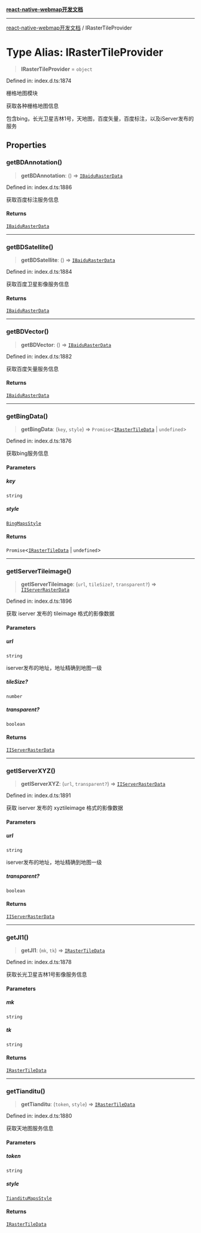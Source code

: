 [**react-native-webmap开发文档**](../README.md)

***

[react-native-webmap开发文档](../globals.md) / IRasterTileProvider

# Type Alias: IRasterTileProvider

> **IRasterTileProvider** = `object`

Defined in: index.d.ts:1874

栅格地图模块

获取各种栅格地图信息

包含bing，长光卫星吉林1号，天地图，百度矢量，百度标注，以及iServer发布的服务

## Properties

### getBDAnnotation()

> **getBDAnnotation**: () => [`IBaiduRasterData`](../interfaces/IBaiduRasterData.md)

Defined in: index.d.ts:1886

获取百度标注服务信息

#### Returns

[`IBaiduRasterData`](../interfaces/IBaiduRasterData.md)

***

### getBDSatellite()

> **getBDSatellite**: () => [`IBaiduRasterData`](../interfaces/IBaiduRasterData.md)

Defined in: index.d.ts:1884

获取百度卫星影像服务信息

#### Returns

[`IBaiduRasterData`](../interfaces/IBaiduRasterData.md)

***

### getBDVector()

> **getBDVector**: () => [`IBaiduRasterData`](../interfaces/IBaiduRasterData.md)

Defined in: index.d.ts:1882

获取百度矢量服务信息

#### Returns

[`IBaiduRasterData`](../interfaces/IBaiduRasterData.md)

***

### getBingData()

> **getBingData**: (`key`, `style`) => `Promise`\<[`IRasterTileData`](IRasterTileData.md) \| `undefined`\>

Defined in: index.d.ts:1876

获取bing服务信息

#### Parameters

##### key

`string`

##### style

[`BingMapsStyle`](../enumerations/BingMapsStyle.md)

#### Returns

`Promise`\<[`IRasterTileData`](IRasterTileData.md) \| `undefined`\>

***

### getIServerTileimage()

> **getIServerTileimage**: (`url`, `tileSize?`, `transparent?`) => [`IIServerRasterData`](../interfaces/IIServerRasterData.md)

Defined in: index.d.ts:1896

获取 iserver 发布的 tileimage 格式的影像数据

#### Parameters

##### url

`string`

iserver发布的地址，地址精确到地图一级

##### tileSize?

`number`

##### transparent?

`boolean`

#### Returns

[`IIServerRasterData`](../interfaces/IIServerRasterData.md)

***

### getIServerXYZ()

> **getIServerXYZ**: (`url`, `transparent?`) => [`IIServerRasterData`](../interfaces/IIServerRasterData.md)

Defined in: index.d.ts:1891

获取 iserver 发布的 xyztileimage 格式的影像数据

#### Parameters

##### url

`string`

iserver发布的地址，地址精确到地图一级

##### transparent?

`boolean`

#### Returns

[`IIServerRasterData`](../interfaces/IIServerRasterData.md)

***

### getJl1()

> **getJl1**: (`mk`, `tk`) => [`IRasterTileData`](IRasterTileData.md)

Defined in: index.d.ts:1878

获取长光卫星吉林1号影像服务信息

#### Parameters

##### mk

`string`

##### tk

`string`

#### Returns

[`IRasterTileData`](IRasterTileData.md)

***

### getTianditu()

> **getTianditu**: (`token`, `style`) => [`IRasterTileData`](IRasterTileData.md)

Defined in: index.d.ts:1880

获取天地图服务信息

#### Parameters

##### token

`string`

##### style

[`TiandituMapsStyle`](../enumerations/TiandituMapsStyle.md)

#### Returns

[`IRasterTileData`](IRasterTileData.md)
